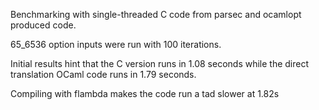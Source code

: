 Benchmarking with single-threaded C code from parsec and ocamlopt
produced code.

65_6536 option inputs were run with 100 iterations.

Initial results hint that the C version runs in 1.08 seconds while the
direct translation OCaml code runs in 1.79 seconds.

Compiling with flambda makes the code run a tad slower at 1.82s
